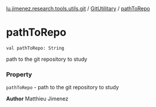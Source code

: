 [lu.jimenez.research.tools.utils.git](../index.md) / [GitUtilitary](index.md) / [pathToRepo](.)

# pathToRepo

`val pathToRepo: String`

path to the git repository to study

### Property

`pathToRepo` - path to the git repository to study

**Author**
Matthieu Jimenez

